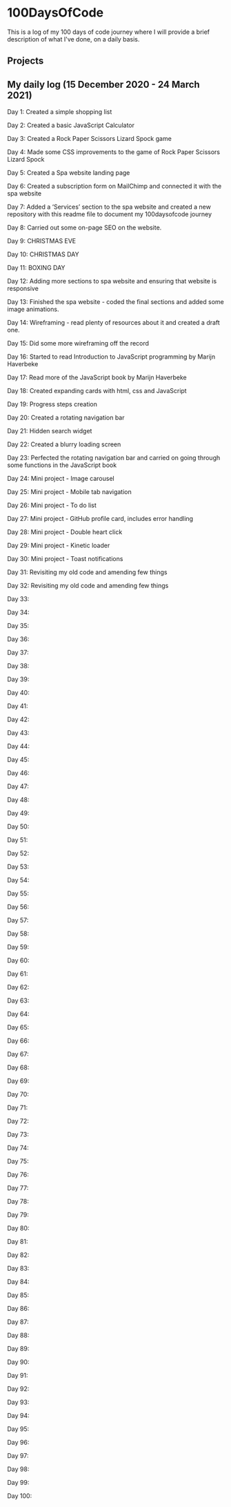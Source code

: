 # 100DaysOfCode
This is a log of my 100 days of code journey where I will provide a brief description of what I've done, on a daily basis. 

## Projects  
 
## My daily log (15 December 2020 - 24 March 2021)
Day 1: Created a simple shopping list

Day 2: Created a basic JavaScript Calculator

Day 3: Created a Rock Paper Scissors Lizard Spock game

Day 4: Made some CSS improvements to the game of Rock Paper Scissors Lizard Spock

Day 5: Created a Spa website landing page

Day 6: Created a subscription form on MailChimp and connected it with the spa website

Day 7: Added a ‘Services’ section to the spa website and created a new repository with this readme file to document my 100daysofcode journey

Day 8: Carried out some on-page SEO on the website. 

Day 9: CHRISTMAS EVE

Day 10: CHRISTMAS DAY

Day 11: BOXING DAY

Day 12: Adding more sections to spa website and ensuring that website is responsive

Day 13: Finished the spa website - coded the final sections and added some image animations.

Day 14: Wireframing - read plenty of resources about it and created a draft one.

Day 15: Did some more wireframing off the record 

Day 16: Started to read Introduction to JavaScript programming by Marijn Haverbeke

Day 17: Read more of the JavaScript book by Marijn Haverbeke

Day 18: Created expanding cards with html, css and JavaScript

Day 19: Progress steps creation 

Day 20: Created a rotating navigation bar

Day 21: Hidden search widget

Day 22: Created a blurry loading screen

Day 23: Perfected the rotating navigation bar and carried on going through some functions in the JavaScript book

Day 24: Mini project - Image carousel

Day 25: Mini project - Mobile tab navigation  

Day 26: Mini project - To do list 

Day 27: Mini project - GitHub profile card, includes error handling

Day 28: Mini project - Double heart click 

Day 29: Mini project - Kinetic loader

Day 30: Mini project - Toast notifications

Day 31: Revisiting my old code and amending few things

Day 32: Revisiting my old code and amending few things

Day 33: 

Day 34: 

Day 35: 

Day 36: 

Day 37: 

Day 38: 

Day 39:

Day 40: 

Day 41: 

Day 42: 

Day 43: 

Day 44: 

Day 45: 

Day 46: 

Day 47: 

Day 48: 

Day 49: 

Day 50:

Day 51: 

Day 52: 

Day 53: 

Day 54:

Day 55: 

Day 56: 

Day 57: 

Day 58:

Day 59:

Day 60: 

Day 61: 

Day 62: 

Day 63: 

Day 64: 

Day 65: 

Day 66: 

Day 67: 

Day 68:

Day 69:

Day 70: 

Day 71: 

Day 72: 

Day 73: 

Day 74: 

Day 75: 

Day 76: 

Day 77: 

Day 78: 

Day 79: 

Day 80: 

Day 81:

Day 82: 

Day 83: 

Day 84: 

Day 85: 

Day 86: 

Day 87: 

Day 88: 

Day 89: 

Day 90: 

Day 91: 

Day 92: 

Day 93: 

Day 94: 

Day 95: 

Day 96: 

Day 97: 

Day 98: 

Day 99: 

Day 100: 


